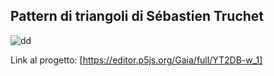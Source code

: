 ## Pattern di triangoli di Sébastien Truchet

![dd](https://user-images.githubusercontent.com/76476654/112223464-44758680-8c2a-11eb-8912-fadf2b1aa8cc.png)

Link al progetto: [https://editor.p5js.org/Gaia/full/YT2DB-w_1]
